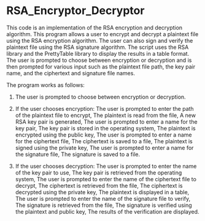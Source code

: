 # RSA_Encryptor_Decryptor

This code is an implementation of the RSA encryption and decryption algorithm. This program allows a user to encrypt and decrypt a plaintext file using the RSA encryption algorithm. The user can also sign and verify the plaintext file using the RSA signature algorithm. The script uses the RSA library and the PrettyTable library to display the results in a table format. The user is prompted to choose between encryption or decryption and is then prompted for various input such as the plaintext file path, the key pair name, and the ciphertext and signature file names.

The program works as follows:

1. The user is prompted to choose between encryption or decryption.

2. If the user chooses encryption: The user is prompted to enter the path of the plaintext file to encrypt, The plaintext is read from the file, A new RSA key pair is generated, The user is prompted to enter a name for the key pair, The key pair is stored in the operating system, The plaintext is encrypted using the public key, The user is prompted to enter a name for the ciphertext file, The ciphertext is saved to a file, The plaintext is signed using the private key, The user is prompted to enter a name for the signature file, The signature is saved to a file.
  
3. If the user chooses decryption: The user is prompted to enter the name of the key pair to use, The key pair is retrieved from the operating system, The user is prompted to enter the name of the ciphertext file to decrypt, The ciphertext is retrieved from the file, The ciphertext is decrypted using the private key, The plaintext is displayed in a table, The user is prompted to enter the name of the signature file to verify, The signature is retrieved from the file, The signature is verified using the plaintext and public key, The results of the verification are displayed.
